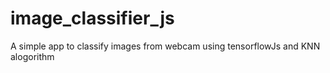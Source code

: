 # image_classifier_js
A simple app to classify images from webcam using tensorflowJs and KNN alogorithm
